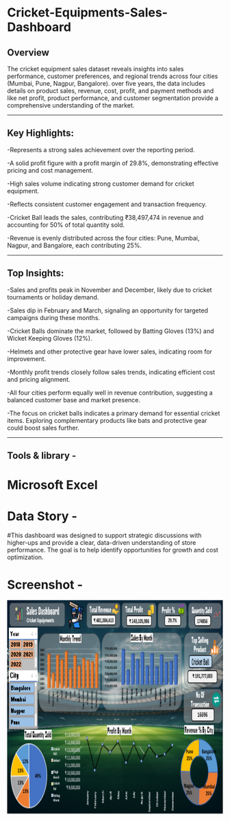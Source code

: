 # Cricket-Equipments-Sales-Dashboard
## Overview
The cricket equipment sales dataset reveals insights into sales performance, customer preferences, and regional trends across four cities (Mumbai, Pune, Nagpur, Bangalore). over five years, the data includes details on product sales, revenue, cost, profit, and payment methods and like net profit, product performance, and customer segmentation provide a comprehensive understanding of the market.

---

## Key Highlights:
-Represents a strong sales achievement over the reporting period.

-A solid profit figure with a profit margin of 29.8%, demonstrating effective pricing and cost management.

-High sales volume indicating strong customer demand for cricket equipment.

-Reflects consistent customer engagement and transaction frequency.

-Cricket Ball leads the sales, contributing ₹38,497,474 in revenue and accounting for 50% of total quantity sold.

-Revenue is evenly distributed across the four cities: Pune, Mumbai, Nagpur, and Bangalore, each contributing 25%.

---

## Top Insights:

-Sales and profits peak in November and December, likely due to cricket tournaments or holiday demand.

-Sales dip in February and March, signaling an opportunity for targeted campaigns during these months.

-Cricket Balls dominate the market, followed by Batting Gloves (13%) and Wicket Keeping Gloves (12%).

-Helmets and other protective gear have lower sales, indicating room for improvement.

-Monthly profit trends closely follow sales trends, indicating efficient cost and pricing alignment.

-All four cities perform equally well in revenue contribution, suggesting a balanced customer base and market presence.

-The focus on cricket balls indicates a primary demand for essential cricket items. Exploring complementary products like bats and protective gear could boost sales further.

---
## Tools & library -
# Microsoft Excel



# Data Story -
#This dashboard was designed to support strategic discussions with higher-ups and provide a clear, data-driven understanding of store performance. The goal is to help identify opportunities for growth and cost optimization.

# Screenshot -

<img src="https://github.com/Devesh1745/Cricket-Equipments-Sales-Dashboard/blob/main/Dashboard.PNG" alt="myql-logo" width="1000" height="500"/>
